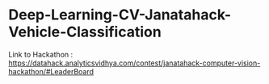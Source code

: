 # Deep-Learning-CV-Janatahack-Vehicle-Classification

Link to Hackathon : https://datahack.analyticsvidhya.com/contest/janatahack-computer-vision-hackathon/#LeaderBoard
